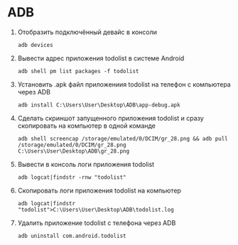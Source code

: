 # ADB

 1. Отобразить подключённый девайс в консоли 
 
    ```adb devices```
 
 2. Вывести адрес приложения todolist в системе Android 
 
    ```adb shell pm list packages -f todolist```
 
 3. Установить .apk файл приложениия todolist на телефон с компьютера через  ADB 
 
    ```adb install C:\Users\User\Desktop\ADB\app-debug.apk```
 
 4. Сделать скриншот запущенного приложения todolist и сразу скопировать на компьютер в одной команде 
 
    ```adb shell screencap /storage/emulated/0/DCIM/gr_28.png && adb pull /storage/emulated/0/DCIM/gr_28.png  C:\Users\User\Desktop\ADB\gr_28.png```
 
 5. Вывести в консоль логи приложения todolist
 
    ```adb logcat|findstr -rnw "todolist"```
    
 7. Скопировать логи приложения todolist на компьютер

    ```adb logcat|findstr "todolist">C:\Users\User\Desktop\ADB\todolist.log```
 
 9. Удалить приложение todolist с телефона через ADB

    ```adb uninstall com.android.todolist```
